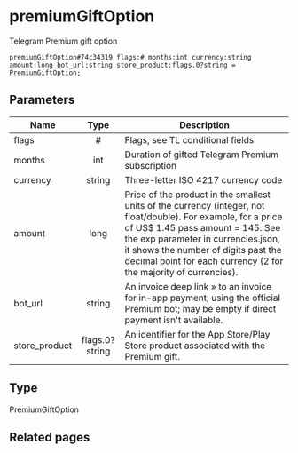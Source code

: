 # premiumGiftOption
Telegram Premium gift option

```
premiumGiftOption#74c34319 flags:# months:int currency:string amount:long bot_url:string store_product:flags.0?string = PremiumGiftOption;
```

## Parameters
| Name | Type | Description |
| ---- | :----: | ----------- |
| flags | # | Flags, see TL conditional fields |
| months | int | Duration of gifted Telegram Premium subscription |
| currency | string | Three-letter ISO 4217 currency code |
| amount | long | Price of the product in the smallest units of the currency (integer, not float/double). For example, for a price of US$ 1.45 pass amount = 145. See the exp parameter in currencies.json, it shows the number of digits past the decimal point for each currency (2 for the majority of currencies). |
| bot_url | string | An invoice deep link » to an invoice for in-app payment, using the official Premium bot; may be empty if direct payment isn't available. |
| store_product | flags.0?string | An identifier for the App Store/Play Store product associated with the Premium gift. |


## Type
PremiumGiftOption

## Related pages

